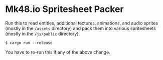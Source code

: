 # Mk48.io Spritesheet Packer

Run this to read entities, additional textures, animations, and audio sprites (mostly in the `/assets` directory) and pack them into various spritesheets (mostly in the `/js/public` directory).

```console
$ cargo run --release
```

You have to re-run this if any of the above change.